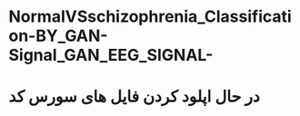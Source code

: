 # NormalVSschizophrenia_Classification-BY_GAN-Signal_GAN_EEG_SIGNAL-

# در حال اپلود کردن فایل های سورس کد  

